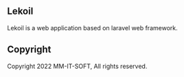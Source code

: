 ## Lekoil

Lekoil is a web application based on laravel web framework.

## Copyright

Copyright 2022 MM-IT-SOFT, All rights reserved.
